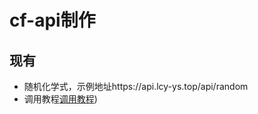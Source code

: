 # cf-api制作
## 现有
- 随机化学式，示例地址https://api.lcy-ys.top/api/random
- 调用教程[调用教程](https://github.com/Lcyys666/cf-api-interface/tree/main/ChemEquationRandomAPI))
